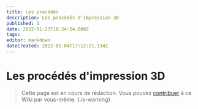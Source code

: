 ```yaml
---
title: Les procédés
description: Les procédés d'impression 3D
published: 1
date: 2022-01-23T18:24:54.600Z
tags: 
editor: markdown
dateCreated: 2022-01-04T17:12:21.134Z
---
```


# Les procédés d'impression 3D
> Cette page est en cours de rédaction. Vous pouvez [contribuer](/contributeur) à ce Wiki par vous-même.
{.is-warning}
